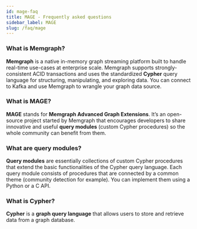 ```yaml
---
id: mage-faq
title: MAGE - Frequently asked questions
sidebar_label: MAGE
slug: /faq/mage
---
```


### What is Memgraph?

**Memgraph** is a native in-memory graph streaming platform built to handle
real-time use-cases at enterprise scale. Memgraph supports strongly-consistent
ACID transactions and uses the standardized **Cypher** query language for
structuring, manipulating, and exploring data. You can connect to Kafka and use
Memgraph to wrangle your graph data source.

### What is MAGE?

**MAGE** stands for **Memgraph Advanced Graph Extensions**. It’s an open-source
project started by Memgraph that encourages developers to share innovative and
useful **query modules** (custom Cypher procedures) so the whole community can
benefit from them.

### What are query modules?

**Query modules** are essentially collections of custom Cypher procedures that
extend the basic functionalities of the Cypher query language. Each query module
consists of procedures that are connected by a common theme (community detection
for example). You can implement them using a Python or a C API.

### What is Cypher?

**Cypher** is a **graph query language** that allows users to store and retrieve
data from a graph database.
